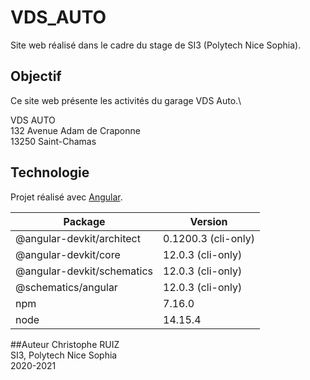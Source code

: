 # VDS_AUTO
Site web réalisé dans le cadre du stage de SI3 (Polytech Nice Sophia).

## Objectif
Ce site web présente les activités du garage VDS Auto.\

VDS AUTO\
132 Avenue Adam de Craponne\
13250 Saint-Chamas

## Technologie
Projet réalisé avec [Angular](https://angular.io).

|Package                    |Version            |
|---------------------------|-------------------|
|@angular-devkit/architect  |0.1200.3 (cli-only)|
|@angular-devkit/core       |12.0.3 (cli-only)  |
|@angular-devkit/schematics |12.0.3 (cli-only)  |
|@schematics/angular        |12.0.3 (cli-only)  |
|npm                        |7.16.0             |
|node                       |14.15.4            |

##Auteur
Christophe RUIZ \
SI3, Polytech Nice Sophia \
2020-2021
